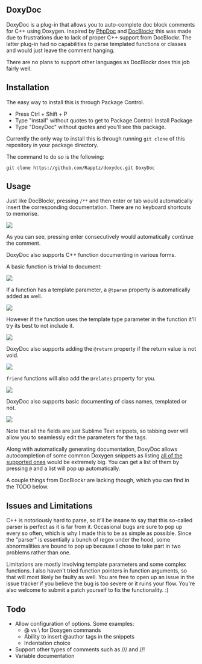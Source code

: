## DoxyDoc

DoxyDoc is a plug-in that allows you to auto-complete doc block comments for C++ using Doxygen. Inspired by 
[PhpDoc](https://github.com/SublimeText/PhpDoc) and [DocBlockr](https://github.com/spadgos/sublime-jsdocs) this was made due
to frustrations due to lack of proper C++ support from DocBlockr. The latter plug-in had no capabilities to parse templated
functions or classes and would just leave the comment hanging.

There are no plans to support other languages as DocBlockr does this job fairly well.

## Installation

The easy way to install this is through Package Control.

- Press Ctrl + Shift + P
- Type "install" without quotes to get to Package Control: Install Package
- Type "DoxyDoc" without quotes and you'll see this package.

Currently the only way to install this is through running `git clone` of this repository in your package directory.

The command to do so is the following:

    git clone https://github.com/Rapptz/doxydoc.git DoxyDoc

## Usage

Just like DocBlockr, pressing `/**` and then enter or tab would automatically insert the corresponding documentation.
There are no keyboard shortcuts to memorise. 

![](http://rapptz.github.io/doxydoc/images/comment-complete.gif)

As you can see, pressing enter consecutively would automatically continue the comment.

DoxyDoc also supports C++ function documenting in various forms.

A basic function is trivial to document:

![](http://rapptz.github.io/doxydoc/images/function1.gif)

If a function has a template parameter, a `@tparam` property is automatically added as well.

![](http://rapptz.github.io/doxydoc/images/function2.gif)

However if the function uses the template type parameter in the function it'll try its best to not include it.

![](http://rapptz.github.io/doxydoc/images/function3.gif)

DoxyDoc also supports adding the `@return` property if the return value is not void.

![](http://rapptz.github.io/doxydoc/images/function4.gif)

`friend` functions will also add the `@relates` property for you.

![](http://rapptz.github.io/doxydoc/images/friendfunction.gif)

DoxyDoc also supports basic documenting of class names, templated or not.

![](http://rapptz.github.io/doxydoc/images/templateclass.gif)

Note that all the fields are just Sublime Text snippets, so tabbing over will allow you to seamlessly edit the
parameters for the tags.

Along with automatically generating documentation, DoxyDoc allows autocompletion of some common Doxygen snippets as listing
[all of the supported ones](http://www.stack.nl/~dimitri/doxygen/manual/commands.html) would be extremely big. You can get
a list of them by pressing `@` and a list will pop up automatically.

A couple things from DocBlockr are lacking though, which you can find in the TODO below.

## Issues and Limitations

C++ is notoriously hard to parse, so it'll be insane to say that this so-called parser is perfect as it is far from it. 
Occasional bugs are sure to pop up every so often, which is why I made this to be as simple as possible. Since the "parser" is
essentially a bunch of regex under the hood, some abnormalities are bound to pop up because I chose to take part in two
problems rather than one. 

Limitations are mostly involving template parameters and some complex functions. I also haven't tried function pointers in
function arguments, so that will most likely be faulty as well. You are free to open up an issue in the issue
tracker if you believe the bug is too severe or it ruins your flow. You're also welcome to submit a patch yourself to fix the
functionality. :)

## Todo

- Allow configuration of options. Some examples:
    - @ vs \ for Doxygen commands
    - Ability to insert @author tags in the snippets
    - Indentation choice
- Support other types of comments such as /// and //!
- Variable documentation
